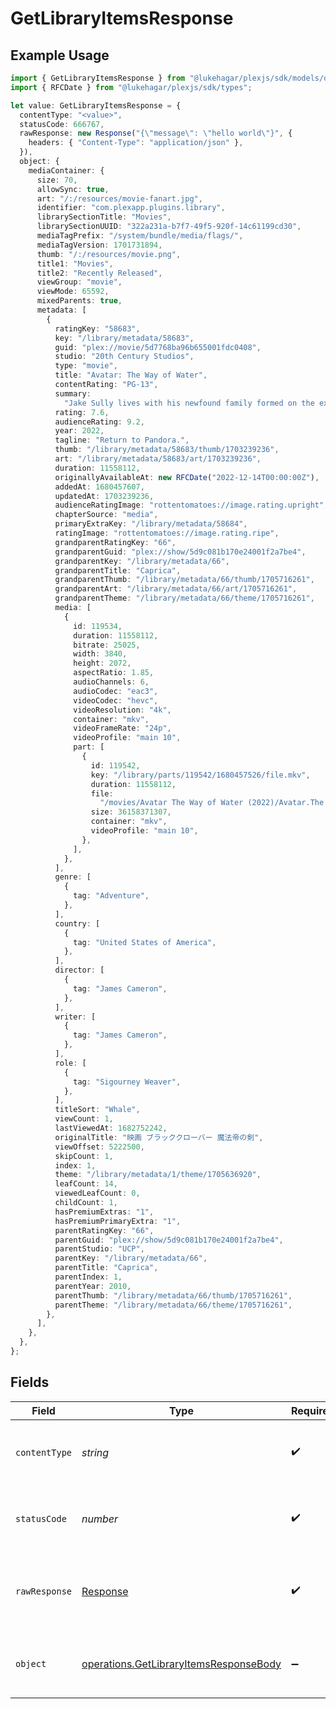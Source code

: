 # GetLibraryItemsResponse

## Example Usage

```typescript
import { GetLibraryItemsResponse } from "@lukehagar/plexjs/sdk/models/operations";
import { RFCDate } from "@lukehagar/plexjs/sdk/types";

let value: GetLibraryItemsResponse = {
  contentType: "<value>",
  statusCode: 666767,
  rawResponse: new Response("{\"message\": \"hello world\"}", {
    headers: { "Content-Type": "application/json" },
  }),
  object: {
    mediaContainer: {
      size: 70,
      allowSync: true,
      art: "/:/resources/movie-fanart.jpg",
      identifier: "com.plexapp.plugins.library",
      librarySectionTitle: "Movies",
      librarySectionUUID: "322a231a-b7f7-49f5-920f-14c61199cd30",
      mediaTagPrefix: "/system/bundle/media/flags/",
      mediaTagVersion: 1701731894,
      thumb: "/:/resources/movie.png",
      title1: "Movies",
      title2: "Recently Released",
      viewGroup: "movie",
      viewMode: 65592,
      mixedParents: true,
      metadata: [
        {
          ratingKey: "58683",
          key: "/library/metadata/58683",
          guid: "plex://movie/5d7768ba96b655001fdc0408",
          studio: "20th Century Studios",
          type: "movie",
          title: "Avatar: The Way of Water",
          contentRating: "PG-13",
          summary:
            "Jake Sully lives with his newfound family formed on the extrasolar moon Pandora. Once a familiar threat returns to finish what was previously started, Jake must work with Neytiri and the army of the Na'vi race to protect their home.",
          rating: 7.6,
          audienceRating: 9.2,
          year: 2022,
          tagline: "Return to Pandora.",
          thumb: "/library/metadata/58683/thumb/1703239236",
          art: "/library/metadata/58683/art/1703239236",
          duration: 11558112,
          originallyAvailableAt: new RFCDate("2022-12-14T00:00:00Z"),
          addedAt: 1680457607,
          updatedAt: 1703239236,
          audienceRatingImage: "rottentomatoes://image.rating.upright",
          chapterSource: "media",
          primaryExtraKey: "/library/metadata/58684",
          ratingImage: "rottentomatoes://image.rating.ripe",
          grandparentRatingKey: "66",
          grandparentGuid: "plex://show/5d9c081b170e24001f2a7be4",
          grandparentKey: "/library/metadata/66",
          grandparentTitle: "Caprica",
          grandparentThumb: "/library/metadata/66/thumb/1705716261",
          grandparentArt: "/library/metadata/66/art/1705716261",
          grandparentTheme: "/library/metadata/66/theme/1705716261",
          media: [
            {
              id: 119534,
              duration: 11558112,
              bitrate: 25025,
              width: 3840,
              height: 2072,
              aspectRatio: 1.85,
              audioChannels: 6,
              audioCodec: "eac3",
              videoCodec: "hevc",
              videoResolution: "4k",
              container: "mkv",
              videoFrameRate: "24p",
              videoProfile: "main 10",
              part: [
                {
                  id: 119542,
                  key: "/library/parts/119542/1680457526/file.mkv",
                  duration: 11558112,
                  file:
                    "/movies/Avatar The Way of Water (2022)/Avatar.The.Way.of.Water.2022.2160p.WEB-DL.DDP5.1.Atmos.DV.HDR10.HEVC-CMRG.mkv",
                  size: 36158371307,
                  container: "mkv",
                  videoProfile: "main 10",
                },
              ],
            },
          ],
          genre: [
            {
              tag: "Adventure",
            },
          ],
          country: [
            {
              tag: "United States of America",
            },
          ],
          director: [
            {
              tag: "James Cameron",
            },
          ],
          writer: [
            {
              tag: "James Cameron",
            },
          ],
          role: [
            {
              tag: "Sigourney Weaver",
            },
          ],
          titleSort: "Whale",
          viewCount: 1,
          lastViewedAt: 1682752242,
          originalTitle: "映画 ブラッククローバー 魔法帝の剣",
          viewOffset: 5222500,
          skipCount: 1,
          index: 1,
          theme: "/library/metadata/1/theme/1705636920",
          leafCount: 14,
          viewedLeafCount: 0,
          childCount: 1,
          hasPremiumExtras: "1",
          hasPremiumPrimaryExtra: "1",
          parentRatingKey: "66",
          parentGuid: "plex://show/5d9c081b170e24001f2a7be4",
          parentStudio: "UCP",
          parentKey: "/library/metadata/66",
          parentTitle: "Caprica",
          parentIndex: 1,
          parentYear: 2010,
          parentThumb: "/library/metadata/66/thumb/1705716261",
          parentTheme: "/library/metadata/66/theme/1705716261",
        },
      ],
    },
  },
};
```

## Fields

| Field                                                                                                   | Type                                                                                                    | Required                                                                                                | Description                                                                                             |
| ------------------------------------------------------------------------------------------------------- | ------------------------------------------------------------------------------------------------------- | ------------------------------------------------------------------------------------------------------- | ------------------------------------------------------------------------------------------------------- |
| `contentType`                                                                                           | *string*                                                                                                | :heavy_check_mark:                                                                                      | HTTP response content type for this operation                                                           |
| `statusCode`                                                                                            | *number*                                                                                                | :heavy_check_mark:                                                                                      | HTTP response status code for this operation                                                            |
| `rawResponse`                                                                                           | [Response](https://developer.mozilla.org/en-US/docs/Web/API/Response)                                   | :heavy_check_mark:                                                                                      | Raw HTTP response; suitable for custom response parsing                                                 |
| `object`                                                                                                | [operations.GetLibraryItemsResponseBody](../../../sdk/models/operations/getlibraryitemsresponsebody.md) | :heavy_minus_sign:                                                                                      | The contents of the library by section and tag                                                          |